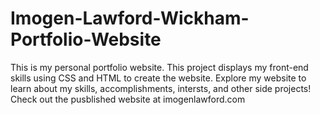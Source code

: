 # Imogen-Lawford-Wickham-Portfolio-Website

This is my personal portfolio website. This project displays my front-end skills using CSS and HTML to create the website. Explore my website to learn about my skills, accomplishments, intersts, and other side projects! Check out the pusblished website at imogenlawford.com
